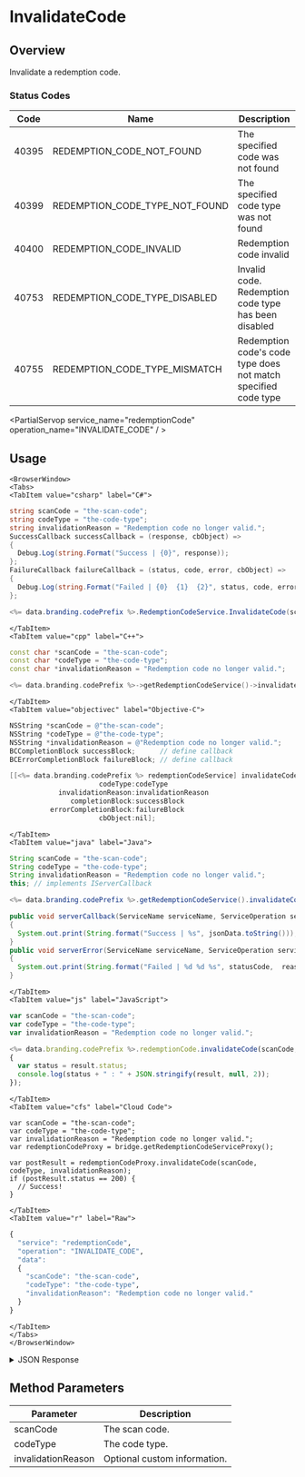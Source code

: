 # InvalidateCode
## Overview
Invalidate a redemption code.


### Status Codes
Code | Name | Description
---- | ---- | -----------
40395 | REDEMPTION_CODE_NOT_FOUND | The specified code was not found
40399 | REDEMPTION_CODE_TYPE_NOT_FOUND | The specified code type was not found
40400 | REDEMPTION_CODE_INVALID | Redemption code invalid
40753 | REDEMPTION_CODE_TYPE_DISABLED | Invalid code. Redemption code type has been disabled
40755 | REDEMPTION_CODE_TYPE_MISMATCH | Redemption code's code type does not match specified code type

<PartialServop service_name="redemptionCode" operation_name="INVALIDATE_CODE" / >

## Usage

```mdx-code-block
<BrowserWindow>
<Tabs>
<TabItem value="csharp" label="C#">
```

```csharp
string scanCode = "the-scan-code";
string codeType = "the-code-type";
string invalidationReason = "Redemption code no longer valid.";
SuccessCallback successCallback = (response, cbObject) =>
{
  Debug.Log(string.Format("Success | {0}", response));
};
FailureCallback failureCallback = (status, code, error, cbObject) =>
{
  Debug.Log(string.Format("Failed | {0}  {1}  {2}", status, code, error));
};

<%= data.branding.codePrefix %>.RedemptionCodeService.InvalidateCode(scanCode, codeType, invalidationReason, successCallback, failureCallback);
```

```mdx-code-block
</TabItem>
<TabItem value="cpp" label="C++">
```

```cpp
const char *scanCode = "the-scan-code";
const char *codeType = "the-code-type";
const char *invalidationReason = "Redemption code no longer valid.";

<%= data.branding.codePrefix %>->getRedemptionCodeService()->invalidateCode(scanCode, codeType, invalidationReason, this);
```

```mdx-code-block
</TabItem>
<TabItem value="objectivec" label="Objective-C">
```

```objectivec
NSString *scanCode = @"the-scan-code";
NSString *codeType = @"the-code-type";
NSString *invalidationReason = @"Redemption code no longer valid.";
BCCompletionBlock successBlock;      // define callback
BCErrorCompletionBlock failureBlock; // define callback

[[<%= data.branding.codePrefix %> redemptionCodeService] invalidateCode:scanCode
                      codeType:codeType
            invalidationReason:invalidationReason
               completionBlock:successBlock
          errorCompletionBlock:failureBlock
                      cbObject:nil];
```

```mdx-code-block
</TabItem>
<TabItem value="java" label="Java">
```

```java
String scanCode = "the-scan-code";
String codeType = "the-code-type";
String invalidationReason = "Redemption code no longer valid.";
this; // implements IServerCallback

<%= data.branding.codePrefix %>.getRedemptionCodeService().invalidateCode(scanCode, codeType, invalidationReason, this);

public void serverCallback(ServiceName serviceName, ServiceOperation serviceOperation, JSONObject jsonData)
{
  System.out.print(String.format("Success | %s", jsonData.toString()));
}
public void serverError(ServiceName serviceName, ServiceOperation serviceOperation, int statusCode, int reasonCode, String jsonError)
{
  System.out.print(String.format("Failed | %d %d %s", statusCode,  reasonCode, jsonError.toString()));
}
```

```mdx-code-block
</TabItem>
<TabItem value="js" label="JavaScript">
```

```javascript
var scanCode = "the-scan-code";
var codeType = "the-code-type";
var invalidationReason = "Redemption code no longer valid.";

<%= data.branding.codePrefix %>.redemptionCode.invalidateCode(scanCode, codeType, invalidationReason, result =>
{
  var status = result.status;
  console.log(status + " : " + JSON.stringify(result, null, 2));
});
```

```mdx-code-block
</TabItem>
<TabItem value="cfs" label="Cloud Code">
```

```cfscript
var scanCode = "the-scan-code";
var codeType = "the-code-type";
var invalidationReason = "Redemption code no longer valid.";
var redemptionCodeProxy = bridge.getRedemptionCodeServiceProxy();

var postResult = redemptionCodeProxy.invalidateCode(scanCode, codeType, invalidationReason);
if (postResult.status == 200) {
  // Success!
}
```

```mdx-code-block
</TabItem>
<TabItem value="r" label="Raw">
```

```r
{
  "service": "redemptionCode",
  "operation": "INVALIDATE_CODE",
  "data":
  {
    "scanCode": "the-scan-code",
    "codeType": "the-code-type",
    "invalidationReason": "Redemption code no longer valid."
  }
}
```

```mdx-code-block
</TabItem>
</Tabs>
</BrowserWindow>
```

<details>
<summary>JSON Response</summary>

```json
{
  "data": {
    "gameId": "23782",
    "scanCode": "hif4x-xgxgb-p7hei-x2jqy-jzrrk",
    "codeType": "ct",
    "redemptionCodeId": "1e73d56d-f043-4875-a347-1f06003bc7fd",
    "version": 2,
    "codeState": "Invalidated",
    "customCodeInfo": {},
    "customRedemptionInfo": {},
    "redeemedByProfileId": null,
    "redeemedByProfileName": null,
    "invalidationReason": "Redemption code no longer valid.",
    "createdAt": 1655498615494,
    "activatedAt": 1655498615494,
    "redeemedAt": null,
    "invalidatedAt": 1655499571944,
    "updatedAt": 1655498615494
  },
  "status": 200
}
```
</details>

## Method Parameters
Parameter | Description
--------- | -----------
scanCode | The scan code.
codeType | The code type.
invalidationReason | Optional custom information.


